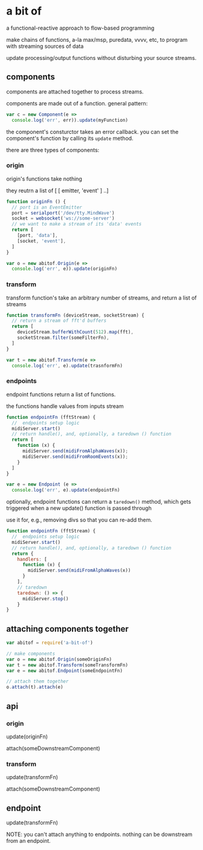 # a bit of

a functional-reactive approach to flow-based programming

make chains of functions, a-la max/msp, puredata, vvvv, etc, to program with streaming sources of data

update processing/output functions without disturbing your source streams.

## components

components are attached together to process streams.

components are made out of a function. general pattern:

```javascript
var c = new Component(e => 
  console.log('err', err)).update(myFunction)
```

the component's consturctor takes an error callback. you can set the component's function by calling its `update` method.

there are three types of components:

### origin

origin's functions take nothing

they reutrn a list of [ [ emitter, 'event' ] ..]

```javascript
function originFn () {
  // port is an EventEmitter
  port = serialport('/dev/tty.MindWave')
  socket = websocket('ws://some-server')
  // we want to make a stream of its 'data' events
  return [
    [port, 'data'],
    [socket, 'event'],
  ]
}

var o = new abitof.Origin(e => 
  console.log('err', e)).update(originFn)
```

### transform

transform function's take an arbitrary number of streams, and return a list of streams

```javascript
function transformFn (deviceStream, socketStream) {
  // return a stream of fft'd buffers 
  return [
    deviceStream.bufferWithCount(512).map(fft),
    socketStream.filter(someFilterFn),
  ]
}

var t = new abitof.Transform(e => 
  console.log('err', e).update(trasnformFn)
```


### endpoints 

endpoint functions return a list of functions.

the functions handle values from inputs stream

```javascript
function endpointFn (fftStream) {
  //  endpoints setup logic
  midiServer.start()
  // return handle(), and, optionally, a taredown () function
  return [
    function (x) { 
      midiServer.send(midiFromAlphaWaves(x));
      midiServer.send(midiFromRoomEvents(x));
    }
  ]
}

var e = new Endpoint (e => 
  console.log('err', e).update(endpointFn)
```

optionally, endpoint functions can return a `taredown()` method, which gets triggered when a new update() function is passed through

use it for, e.g., removing divs so that you can re-add them.

```javascript
function endpointFn (fftStream) {
  //  endpoints setup logic
  midiServer.start()
  // return handle(), and, optionally, a taredown () function
  return {
    handlers: [
      function (x) { 
        midiServer.send(midiFromAlphaWaves(x))
      }
    ],
    // taredown
    taredown: () => {
      midiServer.stop()
    }
}
```
## attaching components together

```javascript
var abitof = require('a-bit-of')

// make components
var o = new abitof.Origin(someOriginFn)
var t = new abitof.Transform(someTransformFn)
var e = new abitof.Endpoint(someEndpointFn)

// attach them together
o.attach(t).attach(e)
```

## api

### origin

update(originFn)

attach(someDownstreamComponent)

### transform

update(transformFn)

attach(someDownstreamComponent)

## endpoint

update(transformFn)

NOTE: you can't attach anything to endpoints. nothing can be downstream from an endpoint.
